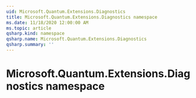 ```yaml
---
uid: Microsoft.Quantum.Extensions.Diagnostics
title: Microsoft.Quantum.Extensions.Diagnostics namespace
ms.date: 11/18/2020 12:00:00 AM
ms.topic: article
qsharp.kind: namespace
qsharp.name: Microsoft.Quantum.Extensions.Diagnostics
qsharp.summary: ''
---
```


# Microsoft.Quantum.Extensions.Diagnostics namespace




